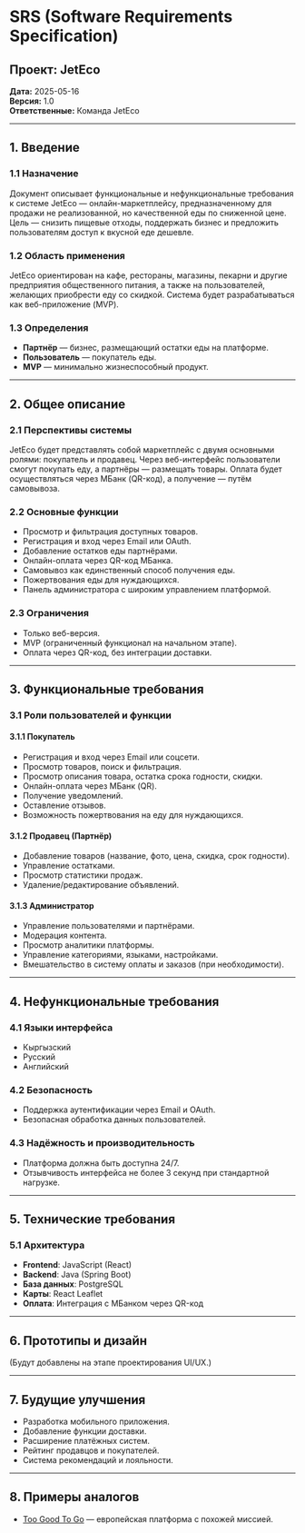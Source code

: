 
# SRS (Software Requirements Specification)

## Проект: JetEco
**Дата:** 2025-05-16  
**Версия:** 1.0  
**Ответственные:** Команда JetEco

----

## 1. Введение

### 1.1 Назначение
Документ описывает функциональные и нефункциональные требования к системе JetEco — онлайн-маркетплейсу, предназначенному для продажи не реализованной, но качественной еды по сниженной цене. Цель — снизить пищевые отходы, поддержать бизнес и предложить пользователям доступ к вкусной еде дешевле.

### 1.2 Область применения
JetEco ориентирован на кафе, рестораны, магазины, пекарни и другие предприятия общественного питания, а также на пользователей, желающих приобрести еду со скидкой. Система будет разрабатываться как веб-приложение (MVP).

### 1.3 Определения
- **Партнёр** — бизнес, размещающий остатки еды на платформе.
- **Пользователь** — покупатель еды.
- **MVP** — минимально жизнеспособный продукт.

---

## 2. Общее описание

### 2.1 Перспективы системы
JetEco будет представлять собой маркетплейс с двумя основными ролями: покупатель и продавец. Через веб-интерфейс пользователи смогут покупать еду, а партнёры — размещать товары. Оплата будет осуществляться через МБанк (QR-код), а получение — путём самовывоза.

### 2.2 Основные функции
- Просмотр и фильтрация доступных товаров.
- Регистрация и вход через Email или OAuth.
- Добавление остатков еды партнёрами.
- Онлайн-оплата через QR-код МБанка.
- Самовывоз как единственный способ получения еды.
- Пожертвования еды для нуждающихся.
- Панель администратора с широким управлением платформой.

### 2.3 Ограничения
- Только веб-версия.
- MVP (ограниченный функционал на начальном этапе).
- Оплата через QR-код, без интеграции доставки.

---

## 3. Функциональные требования

### 3.1 Роли пользователей и функции

#### 3.1.1 Покупатель
- Регистрация и вход через Email или соцсети.
- Просмотр товаров, поиск и фильтрация.
- Просмотр описания товара, остатка срока годности, скидки.
- Онлайн-оплата через МБанк (QR).
- Получение уведомлений.
- Оставление отзывов.
- Возможность пожертвования на еду для нуждающихся.

#### 3.1.2 Продавец (Партнёр)
- Добавление товаров (название, фото, цена, скидка, срок годности).
- Управление остатками.
- Просмотр статистики продаж.
- Удаление/редактирование объявлений.

#### 3.1.3 Администратор
- Управление пользователями и партнёрами.
- Модерация контента.
- Просмотр аналитики платформы.
- Управление категориями, языками, настройками.
- Вмешательство в систему оплаты и заказов (при необходимости).

---

## 4. Нефункциональные требования

### 4.1 Языки интерфейса
- Кыргызский
- Русский
- Английский

### 4.2 Безопасность
- Поддержка аутентификации через Email и OAuth.
- Безопасная обработка данных пользователей.

### 4.3 Надёжность и производительность
- Платформа должна быть доступна 24/7.
- Отзывчивость интерфейса не более 3 секунд при стандартной нагрузке.

---

## 5. Технические требования

### 5.1 Архитектура
- **Frontend**: JavaScript (React)
- **Backend**: Java (Spring Boot)
- **База данных**: PostgreSQL
- **Карты**: React Leaflet
- **Оплата**: Интеграция с МБанком через QR-код

---

## 6. Прототипы и дизайн
(Будут добавлены на этапе проектирования UI/UX.)

---

## 7. Будущие улучшения
- Разработка мобильного приложения.
- Добавление функции доставки.
- Расширение платёжных систем.
- Рейтинг продавцов и покупателей.
- Система рекомендаций и лояльности.

---

## 8. Примеры аналогов
- [Too Good To Go](https://toogoodtogo.com) — европейская платформа с похожей миссией.
